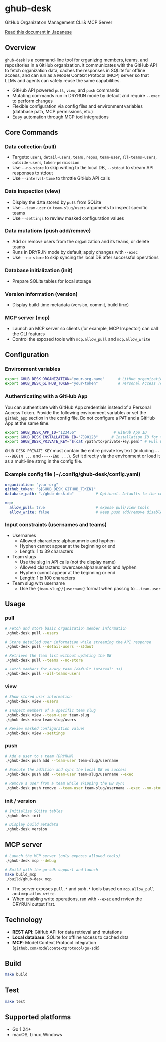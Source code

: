 # ghub-desk

GitHub Organization Management CLI & MCP Server

[Read this document in Japanese](README.ja.md)

## Overview

`ghub-desk` is a command-line tool for organizing members, teams, and repositories in a GitHub organization. It communicates with the GitHub API to fetch organization data, caches the responses in SQLite for offline access, and can run as a Model Context Protocol (MCP) server so that LLMs and agents can safely reuse the same capabilities.

- GitHub API powered `pull`, `view`, and `push` commands
- Mutating commands run in DRYRUN mode by default and require `--exec` to perform changes
- Flexible configuration via config files and environment variables (database path, MCP permissions, etc.)
- Easy automation through MCP tool integrations

## Core Commands

### Data collection (pull)
- Targets: `users`, `detail-users`, `teams`, `repos`, `team-user`, `all-teams-users`, `outside-users`, `token-permission`
- Use `--no-store` to skip writing to the local DB, `--stdout` to stream API responses to stdout
- Use `--interval-time` to throttle GitHub API calls

### Data inspection (view)
- Display the data stored by `pull` from SQLite
- Use `--team-user` or `team-slug/users` arguments to inspect specific teams
- Use `--settings` to review masked configuration values

### Data mutations (push add/remove)
- Add or remove users from the organization and its teams, or delete teams
- Runs in DRYRUN mode by default; apply changes with `--exec`
- Use `--no-store` to skip syncing the local DB after successful operations

### Database initialization (init)
- Prepare SQLite tables for local storage

### Version information (version)
- Display build-time metadata (version, commit, build time)

### MCP server (mcp)
- Launch an MCP server so clients (for example, MCP Inspector) can call the CLI features
- Control the exposed tools with `mcp.allow_pull` and `mcp.allow_write`

## Configuration

### Environment variables

```bash
export GHUB_DESK_ORGANIZATION="your-org-name"      # GitHub organization name
export GHUB_DESK_GITHUB_TOKEN="your-token"         # Personal Access Token
```

### Authenticating with a GitHub App

You can authenticate with GitHub App credentials instead of a Personal Access Token. Provide the following environment variables or set the `github_app` section in the config file. Do not configure a PAT and a GitHub App at the same time.

```bash
export GHUB_DESK_APP_ID="123456"                 # GitHub App ID
export GHUB_DESK_INSTALLATION_ID="7890123"      # Installation ID for the target org
export GHUB_DESK_PRIVATE_KEY="$(cat /path/to/private-key.pem)" # Full PEM string
```

`GHUB_DESK_PRIVATE_KEY` must contain the entire private key text (including `-----BEGIN ...` and `-----END ...`). Set it directly via the environment or load it as a multi-line string in the config file.

### Example config file (~/.config/ghub-desk/config.yaml)

```yaml
organization: "your-org"
github_token: "${GHUB_DESK_GITHUB_TOKEN}"
database_path: "./ghub-desk.db"          # Optional. Defaults to the current directory.

mcp:
  allow_pull: true                       # expose pull/view tools
  allow_write: false                     # keep push add/remove disabled by default
```

### Input constraints (usernames and teams)

- Usernames
  - Allowed characters: alphanumeric and hyphen
  - Hyphen cannot appear at the beginning or end
  - Length: 1 to 39 characters
- Team slugs
  - Use the slug in API calls (not the display name)
  - Allowed characters: lowercase alphanumeric and hyphen
  - Hyphen cannot appear at the beginning or end
  - Length: 1 to 100 characters
- Team slug with username
  - Use the `{team-slug}/{username}` format when passing to `--team-user`

## Usage

### pull

```bash
# Fetch and store basic organization member information
./ghub-desk pull --users

# Store detailed user information while streaming the API response
./ghub-desk pull --detail-users --stdout

# Retrieve the team list without updating the DB
./ghub-desk pull --teams --no-store

# Fetch members for every team (default interval: 3s)
./ghub-desk pull --all-teams-users
```

### view

```bash
# Show stored user information
./ghub-desk view --users

# Inspect members of a specific team slug
./ghub-desk view --team-user team-slug
./ghub-desk view team-slug/users

# Review masked configuration values
./ghub-desk view --settings
```

### push

```bash
# Add a user to a team (DRYRUN)
./ghub-desk push add --team-user team-slug/username

# Execute the addition and sync the local DB on success
./ghub-desk push add --team-user team-slug/username --exec

# Remove a user from a team while skipping the DB sync
./ghub-desk push remove --team-user team-slug/username --exec --no-store
```

### init / version

```bash
# Initialize SQLite tables
./ghub-desk init

# Display build metadata
./ghub-desk version
```

## MCP server

```bash
# Launch the MCP server (only exposes allowed tools)
./ghub-desk mcp --debug

# Build with the go-sdk support and launch
make build_mcp
./build/ghub-desk mcp
```

- The server exposes `pull.*` and `push.*` tools based on `mcp.allow_pull` and `mcp.allow_write`.
- When enabling write operations, run with `--exec` and review the DRYRUN output first.

## Technology

- **REST API**: GitHub API for data retrieval and mutations
- **Local database**: SQLite for offline access to cached data
- **MCP**: Model Context Protocol integration (`github.com/modelcontextprotocol/go-sdk`)

## Build

```bash
make build
```

## Test

```bash
make test
```

## Supported platforms

- Go 1.24+
- macOS, Linux, Windows
